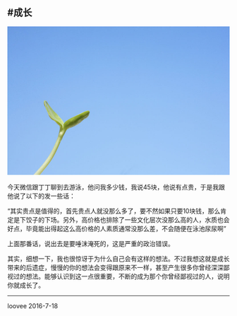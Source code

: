 #成长
----
![](https://raw.githubusercontent.com/luweicong/loovee_live_src/master/docs/Blog/grow_up/image/image.jpg)

今天微信跟丁丁聊到去游泳，他问我多少钱，我说45块，他说有点贵，于是我跟他说了以下的发一些话：

“其实贵点是值得的，首先贵点人就没那么多了，要不然如果只要10块钱，那么肯定是下饺子的下场。另外，高价格也排除了一些文化层次没那么高的人，水质也会好点，毕竟能出得起这么高价格的人素质通常没那么差，不会随便在泳池尿尿啊”

上面那番话，说出去是要唾沫淹死的，这是严重的政治错误。

其实，细想一下，我也很惊讶于为什么自己会有这样的想法。不过我想这就是成长带来的后遗症，慢慢的你的想法会变得跟原来不一样，甚至产生很多你曾经深深鄙视过的想法。能够认识到这一点很重要，不断的成为那个你曾经鄙视过的人，说明你就成长了。


----
loovee
2016-7-18